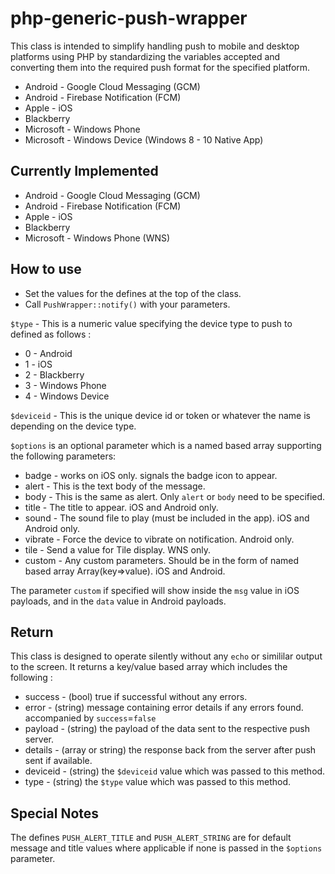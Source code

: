 # php-generic-push-wrapper

This class is intended to simplify handling push to mobile and desktop platforms using PHP by standardizing the variables accepted and converting them into the required push format for the specified platform.

* Android - Google Cloud Messaging (GCM)
* Android - Firebase Notification (FCM)
* Apple - iOS
* Blackberry
* Microsoft - Windows Phone
* Microsoft - Windows Device (Windows 8 - 10 Native App)

Currently Implemented
---
* Android - Google Cloud Messaging (GCM)
* Android - Firebase Notification (FCM)
* Apple - iOS
* Blackberry
* Microsoft - Windows Phone (WNS)

How to use
---

* Set the values for the defines at the top of the class.
* Call `PushWrapper::notify()` with your parameters.

`$type` - This is a numeric value specifying the device type to push to defined as follows :
* 0 - Android
* 1 - iOS
* 2 - Blackberry
* 3 - Windows Phone
* 4 - Windows Device

`$deviceid` - This is the unique device id or token or whatever the name is depending on the device type.

`$options` is an optional parameter which is a named based array supporting the following parameters:
* badge - works on iOS only. signals the badge icon to appear.
* alert - This is the text body of the message.
* body - This is the same as alert. Only `alert` or `body` need to be specified.
* title - The title to appear. iOS and Android only.
* sound - The sound file to play (must be included in the app).  iOS and Android only.
* vibrate - Force the device to vibrate on notification. Android only.
* tile - Send a value for Tile display. WNS only.
* custom - Any custom parameters. Should be in the form of named based array Array(key=>value). iOS and Android.


The parameter `custom` if specified will show inside the `msg` value in iOS payloads, and in the `data` value in Android payloads.

Return
---
This class is designed to operate silently without any `echo` or simililar output to the screen. It returns a key/value based array which includes the following :

* success - (bool) true if successful without any errors.
* error - (string) message containing error details if any errors found. accompanied by `success`=`false`
* payload - (string) the payload of the data sent to the respective push server.
* details - (array or string) the response back from the server after push sent if available.
* deviceid - (string) the `$deviceid` value which was passed to this method.
* type - (string) the `$type` value which was passed to this method.

Special Notes
---
The defines `PUSH_ALERT_TITLE` and `PUSH_ALERT_STRING` are for default message and title values where applicable if none is passed in the `$options` parameter.
